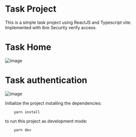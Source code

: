 # Task Project

This is a simple task project using ReactJS and Typescript vite. Implemented with Ibm Security verify access.
# Task Home
![image](https://github.com/Asepimam/tasks/assets/93848587/106b4706-013b-464a-b12b-47e711159e19)

# Task authentication
![image](https://github.com/Asepimam/tasks/assets/93848587/0f7ecbb7-0b25-4fe1-a424-87fdc0091c28)

Initialize the project installing the dependencies:

```
    yarn install
```

to run this project as development mode:
```
    yarn dev
```